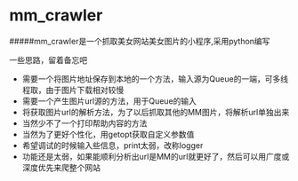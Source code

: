 mm_crawler
==========
#####mm_crawler是一个抓取美女网站美女图片的小程序,采用python编写


一些思路，留着备忘吧

- 需要一个将图片地址保存到本地的一个方法，输入源为Queue的一端，可多线程取，由于图片下载相对较慢
- 需要一个产生图片url源的方法，用于Queue的输入
- 将获取图片url的解析方法，为了以后抓取其他的MM图片，将解析url单独出来
- 当然少不了一个打印帮助内容的方法
- 当然为了更好个性化，用getopt获取自定义参数值
- 希望调试的时候输入些信息，print太弱，改称logger
- 功能还是太弱，如果能顺利分析出url是MM的url就更好了，然后可以用广度或深度优先来爬整个网站